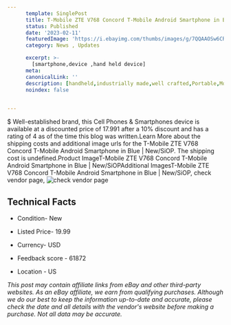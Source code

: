 ```yaml
---
      template: SinglePost
      title: T-Mobile ZTE V768 Concord T-Mobile Android Smartphone in Blue | New/SiOP
      status: Published
      date: '2023-02-11'
      featuredImage: 'https://i.ebayimg.com/thumbs/images/g/7QQAAOSw6CRjyvds/s-l225.jpg'
      category: News , Updates

      excerpt: >-
        [smartphone,device ,hand held device]
      meta:
      canonicalLink: ''
      description: [handheld,industrially made,well crafted,Portable,Mobile,Compact,Convenient,Lightweight,Maneuverable,Man-portable,Miniature,Carriable,Hand-held,Light,Holdable,Transportable,Mobile device,Pocket-sized,On-the-go,Wireless,Cordless,Compact size,Convenient size, smartphone,device ,hand held device]
      noindex: false

        
---
```

$
    Well-established brand, this Cell Phones & Smartphones device is available at a discounted price of 17.991 after a 10% discount and has a rating of 4 as of the time this blog was written.Learn More about the shipping costs and additional image urls for the T-Mobile ZTE V768 Concord T-Mobile Android Smartphone in Blue | New/SiOP. The shipping cost is undefined.Product ImageT-Mobile ZTE V768 Concord T-Mobile Android Smartphone in Blue | New/SiOPAdditional ImagesT-Mobile ZTE V768 Concord T-Mobile Android Smartphone in Blue | New/SiOP, check vendor page, ![check vendor page](https://origin-galleryplus.ebayimg.com/ws/web/225413289187_2_0_1/225x225.jpg,https://origin-galleryplus.ebayimg.com/ws/web/225413289187_3_0_1/225x225.jpg,https://origin-galleryplus.ebayimg.com/ws/web/225413289187_4_0_1/225x225.jpg,https://origin-galleryplus.ebayimg.com/ws/web/225413289187_5_0_1/225x225.jpg,https://origin-galleryplus.ebayimg.com/ws/web/225413289187_6_0_1/225x225.jpg,https://origin-galleryplus.ebayimg.com/ws/web/225413289187_7_0_1/225x225.jpg,https://origin-galleryplus.ebayimg.com/ws/web/225413289187_8_0_1/225x225.jpg)
    
    

 ## Technical Facts 



     
      

 - Condition- New 


      

 - Listed Price- 19.99 


      

 - Currency- USD 


      

 - Feedback score - 61872 


      

 - Location - US 


      
      

 *_This post may contain affiliate links from eBay and other third-party websites. As an eBay affiliate, we earn from qualifying purchases. Although we do our best to keep the information up-to-date and accurate, please check the date and all details with the vendor's website before making a purchase. Not all data may be accurate._*



    
    
    
    
    